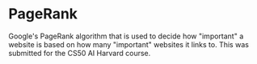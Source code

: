 # PageRank
Google's PageRank algorithm that is used to decide how "important" a website is based on how many "important" websites it links to. This was submitted for the CS50 AI Harvard course.
